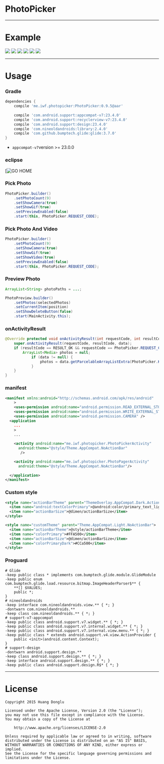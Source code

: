 
# PhotoPicker

---

# Example
![](http://ww2.sinaimg.cn/large/5e9a81dbgw1etra61rnr9j206z0ce3yu.jpg)
![](http://ww3.sinaimg.cn/large/5e9a81dbgw1etra6q2edzj206z0cedgg.jpg)
![](http://ogkb67oc8.bkt.clouddn.com/F028B942CF5978D900B15033941478B7.jpg?imageView2/2/w/250/)
![](https://github.com/Qiu800820/PhotoPicker/tree/master/img/screenshot2017-04-14_001.png)
![](https://github.com/Qiu800820/PhotoPicker/tree/master/img/screenshot2017-04-14_002.png)
![](https://github.com/Qiu800820/PhotoPicker/tree/master/img/device-2017-04-14-151354.png)

---

# Usage

### Gradle

```groovy
dependencies {
    compile 'me.iwf.photopicker:PhotoPicker:0.9.5@aar'
    
    compile 'com.android.support:appcompat-v7:23.4.0'
    compile 'com.android.support:recyclerview-v7:23.4.0'
    compile 'com.android.support:design:23.4.0'
    compile 'com.nineoldandroids:library:2.4.0'
    compile 'com.github.bumptech.glide:glide:3.7.0'
}
```
* ```appcompat-v7```version >= 23.0.0

### eclipse
[![GO HOME](http://ww4.sinaimg.cn/large/5e9a81dbgw1eu90m08v86j20dw09a3yu.jpg)

### Pick Photo
```java
PhotoPicker.builder()
    .setPhotoCount(9)
    .setShowCamera(true)
    .setShowGif(true)
    .setPreviewEnabled(false)
    .start(this, PhotoPicker.REQUEST_CODE);
```

### Pick Photo And Video
```java
PhotoPicker.builder()
    .setPhotoCount(9)
    .setShowCamera(true)
    .setShowGif(true)
    .setShowVideo(true)
    .setPreviewEnabled(false)
    .start(this, PhotoPicker.REQUEST_CODE);
```

### Preview Photo

```java
ArrayList<String> photoPaths = ...;

PhotoPreview.builder()
    .setPhotos(selectedPhotos)
    .setCurrentItem(position)
    .setShowDeleteButton(false)
    .start(MainActivity.this);
```

### onActivityResult
```java
@Override protected void onActivityResult(int requestCode, int resultCode, Intent data) {
    super.onActivityResult(requestCode, resultCode, data);
    if (resultCode == RESULT_OK && requestCode == PhotoPicker.REQUEST_CODE) {
        ArrayList<Media> photos = null;
            if (data != null) {
                photos = data.getParcelableArrayListExtra(PhotoPicker.KEY_SELECTED_PHOTOS);
            }
    }
}
```

### manifest
```xml
<manifest xmlns:android="http://schemas.android.com/apk/res/android"
    >
    <uses-permission android:name="android.permission.READ_EXTERNAL_STORAGE"/>
    <uses-permission android:name="android.permission.WRITE_EXTERNAL_STORAGE"/>
    <uses-permission android:name="android.permission.CAMERA" />
  <application
    ...
    >
    ...
    
    <activity android:name="me.iwf.photopicker.PhotoPickerActivity"
      android:theme="@style/Theme.AppCompat.NoActionBar" 
       />

    <activity android:name="me.iwf.photopicker.PhotoPagerActivity"
      android:theme="@style/Theme.AppCompat.NoActionBar"/>
    
  </application>
</manifest>
```
### Custom style
```xml
<style name="actionBarTheme" parent="ThemeOverlay.AppCompat.Dark.ActionBar">
  <item name="android:textColorPrimary">@android:color/primary_text_light</item>
  <item name="actionBarSize">@dimen/actionBarSize</item>
</style>

<style name="customTheme" parent="Theme.AppCompat.Light.NoActionBar">
  <item name="actionBarTheme">@style/actionBarTheme</item>
  <item name="colorPrimary">#FFA500</item>
  <item name="actionBarSize">@dimen/actionBarSize</item>
  <item name="colorPrimaryDark">#CCa500</item>
</style>
```

### Proguard

```
# Glide
-keep public class * implements com.bumptech.glide.module.GlideModule
-keep public enum com.bumptech.glide.load.resource.bitmap.ImageHeaderParser$** {
    **[] $VALUES;
    public *;
}
# nineoldandroids
-keep interface com.nineoldandroids.view.** { *; }
-dontwarn com.nineoldandroids.**
-keep class com.nineoldandroids.** { *; }
# support-v7-appcompat
-keep public class android.support.v7.widget.** { *; }
-keep public class android.support.v7.internal.widget.** { *; }
-keep public class android.support.v7.internal.view.menu.** { *; }
-keep public class * extends android.support.v4.view.ActionProvider {
    public <init>(android.content.Context);
}
# support-design
-dontwarn android.support.design.**
-keep class android.support.design.** { *; }
-keep interface android.support.design.** { *; }
-keep public class android.support.design.R$* { *; }
```

---


# License

    Copyright 2015 Huang Donglu

    Licensed under the Apache License, Version 2.0 (the "License");
    you may not use this file except in compliance with the License.
    You may obtain a copy of the License at

        http://www.apache.org/licenses/LICENSE-2.0

    Unless required by applicable law or agreed to in writing, software
    distributed under the License is distributed on an "AS IS" BASIS,
    WITHOUT WARRANTIES OR CONDITIONS OF ANY KIND, either express or implied.
    See the License for the specific language governing permissions and
    limitations under the License.



